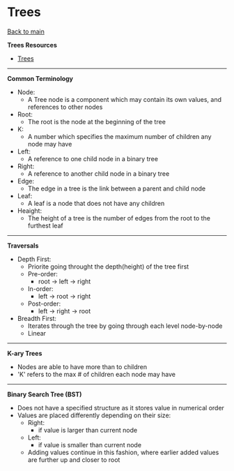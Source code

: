 # Trees

[Back to main](https://michaeldulin.github.io/reading-notes)

**Trees Resources**
- [Trees]([https://codefellows.github.io/common_curriculum/data_structures_and_algorithms/Code_401/class-10/resources/stacks_and_queues.html](https://codefellows.github.io/common_curriculum/data_structures_and_algorithms/Code_401/class-15/resources/Trees.html))

****

**Common Terminology**
- Node:
  - A Tree node is a component which may contain its own values, and references to other nodes
- Root:
  - The root is the node at the beginning of the tree
- K:
  - A number which specifies the maximum number of children any node may have 
- Left:
  - A reference to one child node in a binary tree
- Right:
  - A reference to another child node in a binary tree
- Edge:
  - The edge in a tree is the link between a parent and child node
- Leaf:
  -  A leaf is a node that does not have any children
- Heaight:
  - The height of a tree is the number of edges from the root to the furthest leaf

****

**Traversals**
- Depth First: 
  - Priorite going throught the depth(height) of the tree first
  - Pre-order:
    - root -> left -> right 
  - In-order:
    - left -> root -> right
  - Post-order: 
    - left -> right -> root 
- Breadth First:
  - Iterates through the tree by going through each level node-by-node
  - Linear 

****

**K-ary Trees**
- Nodes are able to have more than to children
- 'K' refers to the max # of children each node may have

****

**Binary Search Tree (BST)**
- Does not have a specified structure as it stores value in numerical order
- Values are placed differently depending on their size:
  - Right:
    -  if value is larger than current node
  - Left:
    -   if value is smaller than current node 
  - Adding values continue in this fashion, where earlier added values are further up and closer to root













